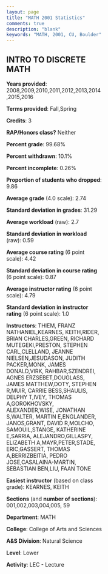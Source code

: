 ```yaml
---
layout: page
title: "MATH 2001 Statistics"
comments: true
description: "blank"
keywords: "MATH, 2001, CU, Boulder"
--- 
```

<head>
<script src="https://ajax.googleapis.com/ajax/libs/jquery/2.1.3/jquery.min.js"></script>
<script src="https://dl.dropboxusercontent.com/s/pc42nxpaw1ea4o9/highcharts.js?dl=0"></script>
<!-- <script src="../assets/js/highcharts.js"></script> -->
<style type="text/css">@font-face {
	font-family: "Bebas Neue";
	src: url(https://www.filehosting.org/file/details/544349/BebasNeue%20Regular.otf) format("opentype");
	}
	h1.Bebas { 
		font-family: "Bebas Neue", Verdana, Tahoma;
	}
</style>
</head>
<body>
	<div id="container" style="float: right; width: 45%; height: 88%; margin-left: 2.5%; margin-right: 2.5%;"></div>
	<script language="JavaScript">
		$(document).ready(function() {
		var chart = {type: 'column'};
		var title = {text: 'Grade Distribution'};
		var xAxis = {categories: ['A','B','C','D','F'],crosshair: true};
		var yAxis = {min: 0,title: {text: 'Percentage'}};
		var tooltip = {headerFormat: '<center><b><span style="font-size:20px">{point.key}</span></b></center>',
		               pointFormat: '<td style="padding:0"><b>{point.y:.1f}%</b></td>',
		               footerFormat: '</table>',shared: true,useHTML: true};
		var plotOptions = {column: {pointPadding: 0.0,borderWidth: 0}};  
		var credits = {enabled: false};var series= [{name: 'Percent',data: [31.86,31.79,23.16,6.34,6.84,]}];
		var json = {};
		json.chart = chart;
		json.title = title;
		json.tooltip = tooltip;
		json.xAxis = xAxis;
		json.yAxis = yAxis;  
		json.series = series;
		json.plotOptions = plotOptions;  
		json.credits = credits;
		$('#container').highcharts(json);
	});
	</script>
</body>
			   
## INTRO TO DISCRETE MATH

**Years provided**: 2008,2009,2010,2011,2012,2013,2014,2015,2016

**Terms provided**: Fall,Spring

**Credits**: 3

**RAP/Honors class?** Neither

**Percent grade**: 99.68%

**Percent withdrawn**: 10.1%

**Percent incomplete**: 0.26%

**Proportion of students who dropped**: 9.86

**Average grade** (4.0 scale): 2.74

**Standard deviation in grades**: 31.29

**Average workload** (raw): 2.7

**Standard deviation in workload** (raw): 0.59

**Average course rating** (6 point scale): 4.42

**Standard deviation in course rating** (6 point scale): 0.87

**Average instructor rating** (6 point scale): 4.79

**Standard deviation in instructor rating** (6 point scale): 1.0

**Instructors**: THIEM, FRANZ NATHANIEL,KEARNES, KEITH,RIDER, BRIAN CHARLES,GREEN, RICHARD MUTEGEKI,PRESTON, STEPHEN CARL,CLELLAND, JEANNE NIELSEN,JESUDASON, JUDITH PACKER,MONK, JAMES DONALD,VIRK, RAHBAR,SZENDREI, AGNES ERZSEBET,DOUGLASS, JAMES MATTHEW,DOTY, STEPHEN R,MUIR, CARRIE BESS,SHAULIS, DELPHY T,IVEY, THOMAS A,GOROKHOVSKY, ALEXANDER,WISE, JONATHAN S,WALTER, MARTIN E,ENGLANDER, JANOS,GRANT, DAVID R,MOLCHO, SAMOUIL,STANGE, KATHERINE E,SARRIA, ALEJANDRO,GILLASPY, ELIZABETH A,MAYR,PETER,STADE, ERIC,GASSERT, THOMAS A,BERRIZBEITIA, PEDRO JOSE,CASALAINA-MARTIN, SEBASTIAN BEN,LIU, FAAN TONE

**Easiest instructor** (based on class grade): KEARNES, KEITH

**Sections** (and **number of sections**): 001,002,003,004,005, 59

**Department**: MATH

**College**: College of Arts and Sciences

**A&S Division**: Natural Science

**Level**: Lower

**Activity**: LEC - Lecture